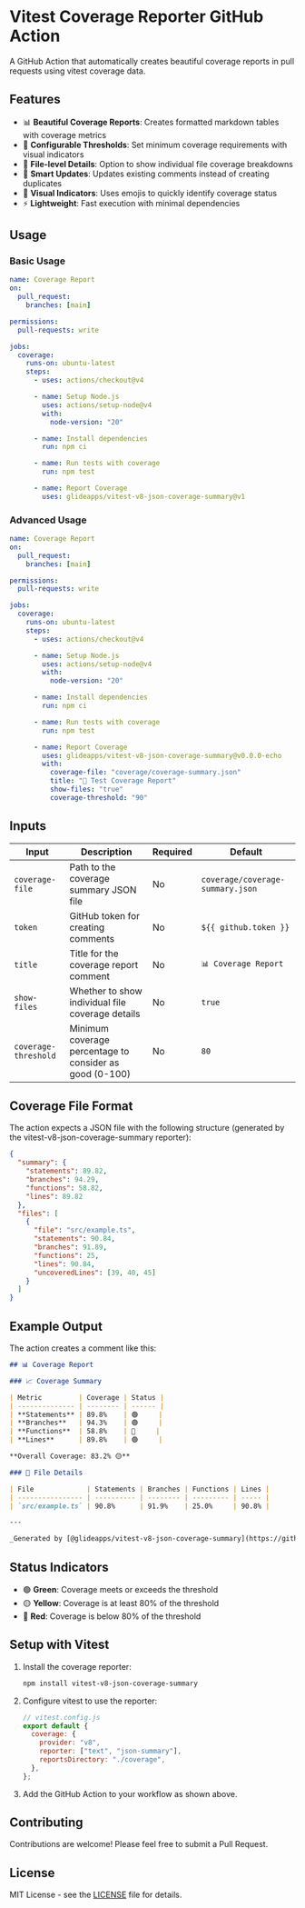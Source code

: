 # Vitest Coverage Reporter GitHub Action

A GitHub Action that automatically creates beautiful coverage reports in pull requests using vitest coverage data.

## Features

- 📊 **Beautiful Coverage Reports**: Creates formatted markdown tables with coverage metrics
- 🎯 **Configurable Thresholds**: Set minimum coverage requirements with visual indicators
- 📁 **File-level Details**: Option to show individual file coverage breakdowns
- 🔄 **Smart Updates**: Updates existing comments instead of creating duplicates
- 🎨 **Visual Indicators**: Uses emojis to quickly identify coverage status
- ⚡ **Lightweight**: Fast execution with minimal dependencies

## Usage

### Basic Usage

```yaml
name: Coverage Report
on:
  pull_request:
    branches: [main]

permissions:
  pull-requests: write

jobs:
  coverage:
    runs-on: ubuntu-latest
    steps:
      - uses: actions/checkout@v4

      - name: Setup Node.js
        uses: actions/setup-node@v4
        with:
          node-version: "20"

      - name: Install dependencies
        run: npm ci

      - name: Run tests with coverage
        run: npm test

      - name: Report Coverage
        uses: glideapps/vitest-v8-json-coverage-summary@v1
```

### Advanced Usage

```yaml
name: Coverage Report
on:
  pull_request:
    branches: [main]

permissions:
  pull-requests: write

jobs:
  coverage:
    runs-on: ubuntu-latest
    steps:
      - uses: actions/checkout@v4

      - name: Setup Node.js
        uses: actions/setup-node@v4
        with:
          node-version: "20"

      - name: Install dependencies
        run: npm ci

      - name: Run tests with coverage
        run: npm test

      - name: Report Coverage
        uses: glideapps/vitest-v8-json-coverage-summary@v0.0.0-echo
        with:
          coverage-file: "coverage/coverage-summary.json"
          title: "🧪 Test Coverage Report"
          show-files: "true"
          coverage-threshold: "90"
```

## Inputs

| Input                | Description                                             | Required | Default                          |
| -------------------- | ------------------------------------------------------- | -------- | -------------------------------- |
| `coverage-file`      | Path to the coverage summary JSON file                  | No       | `coverage/coverage-summary.json` |
| `token`              | GitHub token for creating comments                      | No       | `${{ github.token }}`            |
| `title`              | Title for the coverage report comment                   | No       | `📊 Coverage Report`             |
| `show-files`         | Whether to show individual file coverage details        | No       | `true`                           |
| `coverage-threshold` | Minimum coverage percentage to consider as good (0-100) | No       | `80`                             |

## Coverage File Format

The action expects a JSON file with the following structure (generated by the vitest-v8-json-coverage-summary reporter):

```json
{
  "summary": {
    "statements": 89.82,
    "branches": 94.29,
    "functions": 58.82,
    "lines": 89.82
  },
  "files": [
    {
      "file": "src/example.ts",
      "statements": 90.84,
      "branches": 91.89,
      "functions": 25,
      "lines": 90.84,
      "uncoveredLines": [39, 40, 45]
    }
  ]
}
```

## Example Output

The action creates a comment like this:

```markdown
## 📊 Coverage Report

### 📈 Coverage Summary

| Metric         | Coverage | Status |
| -------------- | -------- | ------ |
| **Statements** | 89.8%    | 🟢     |
| **Branches**   | 94.3%    | 🟢     |
| **Functions**  | 58.8%    | 🔴     |
| **Lines**      | 89.8%    | 🟢     |

**Overall Coverage: 83.2% 🟡**

### 📁 File Details

| File             | Statements | Branches | Functions | Lines |
| ---------------- | ---------- | -------- | --------- | ----- |
| `src/example.ts` | 90.8%      | 91.9%    | 25.0%     | 90.8% |

---

_Generated by [@glideapps/vitest-v8-json-coverage-summary](https://github.com/glideapps/vitest-v8-json-coverage-summary)_
```

## Status Indicators

- 🟢 **Green**: Coverage meets or exceeds the threshold
- 🟡 **Yellow**: Coverage is at least 80% of the threshold
- 🔴 **Red**: Coverage is below 80% of the threshold

## Setup with Vitest

1. Install the coverage reporter:

   ```bash
   npm install vitest-v8-json-coverage-summary
   ```

2. Configure vitest to use the reporter:

   ```javascript
   // vitest.config.js
   export default {
     coverage: {
       provider: "v8",
       reporter: ["text", "json-summary"],
       reportsDirectory: "./coverage",
     },
   };
   ```

3. Add the GitHub Action to your workflow as shown above.

## Contributing

Contributions are welcome! Please feel free to submit a Pull Request.

## License

MIT License - see the [LICENSE](LICENSE) file for details.
